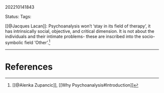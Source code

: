 202210141843

Status: 
Tags: 

[[@Jacques Lacan]]: Psychoanalysis won’t ‘stay in its field of therapy’, it has intrinsically social, objective, and critical dimension. It is not about the individuals and their intimate problems- these are inscribed into the socio-symbolic field ‘Other’.[^1]





---
# References

[^1]: [[@Alenka Zupancic]], [[Why Psychoanalysis#Introduction]]